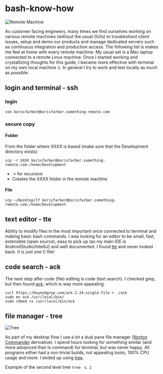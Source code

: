 # bash-know-how

![Remote Machine](https://github.com/borisf/remote-terminal/blob/master/img/header.png)

As customer facing engineers, many times we find ourselves working on various remote machines (without the usual GUIs) to troubleshoot client issues, setup and demo our products and manage dedicated servers such as continuous integration and production access. The following list is makes me feel at home with every remote machine. My usual set is a Mac laptop connected to a remote Linux machine. Once I started working and crystallizing thoughts for this guide, I became more effective with terminal on my own local machine :). In general I try to work and test locally as much as possible.


## login and terminal - ssh
### login
```
ssh borisfarber@borisfarber.something-remote.com
```

### secure copy
#### Folder
From the folder where XXXX is based (make sure that the Development directory exists)
```
scp -r XXXX borisfarber@borisfarber.something-remote.com:/home/Development
```

* -r for recursive
* Creates the XXXX folder in the remote machine

#### File
```
scp ~/Desktop/lf borisfarber@borisfarber.something-remote.com:/home/Development
```

## text editor - tte
Ability to modify files in the most important once connected to terminal and making basic bash commands. I was looking for an editor to be small, fast, extensible (open source), easy to pick up (as my main IDE is AndroidStudio/IntelliJ) and well documented. I found [tte](https://github.com/GrenderG/tte) and never looked back. It is just one C file!


## code search - ack
The next step after code (file) editing is code (text search). I checked grep, but then found [ack](https://beyondgrep.com/install/), which is way more appealing. 

```
curl https://beyondgrep.com/ack-2.24-single-file > ./ack
sudo mv ack /usr/local/bin/
sudo chmod +x /usr/local/bin/ack
```

## file manager - tree

![Tree](https://github.com/borisf/remote-terminal/blob/master/img/tree.png)

As part of my desktop flow I use a lot a dual pane file manager ([Norton Commander](https://en.wikipedia.org/wiki/Norton_Commander) derivative). I spend hours looking for something similar (and more advanced than ls command) for terminal, but was never happy. All programs either had a non trivial builds, not appealing looks, 100% CPU usage and more. I ended up using [tree](https://github.com/nodakai/tree-command).

Example of the second level tree
``` tree -L 2 ```
